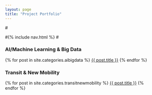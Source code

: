 ```yaml
---
layout: page
title: "Project Portfolio"
---
```


#<article>
#{% include nav.html %}
#</article>
 
<article>
<h3>AI/Machine Learning & Big Data</h3>

{% for post in site.categories.aibigdata %}
  <a href="{{ post.url | relative_url }}">{{ post.title }}</a>
{% endfor %}
</article>
 
<article>
<h3>Transit & New Mobility</h3>

{% for post in site.categories.transitnewmobility %}
  <a href="{{ post.url | relative_url }}">{{ post.title }}</a>
{% endfor %}
</article>
